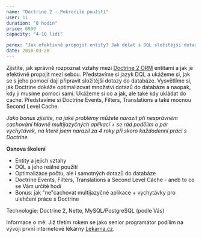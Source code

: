 ```yaml
---
name: "Doctrine 2 - Pokročilé použití"
user: 11
duration: "8 hodin"
price: 6999
capacity: "4-10 lidí"

perex: "Jak efektivně propojit entity? Jak dělat s DQL složitější dotazy do databáze? A jak Doctrine dokáže optimalizovat množství dotazů do databáze a naopak, kdy ji musíme pomoci sami? To všem vám ukážu na mém školení."
date: 2018-03-28
---
```


Zjistíte, jak správně rozpoznat vztahy mezi <a href="http://www.doctrine-project.org/">Doctrine 2 ORM</a> entitami a jak je efektivně propojit mezi sebou. Představíme si jazyk DQL a ukážeme si, jak se s jeho pomocí dají připravit složitější dotazy do databáze. Vysvětlíme si, jak Doctrine dokáže optimalizovat množství dotazů do databáze a naopak, kdy ji musíme pomoci sami. Ukážeme si co a jak, ale také kdy ukládat do cache. Představíme si Doctrine Events, Filters, Translations a také mocnou Second Level Cache.

*Jako bonus zjistíte, na jaké problémy můžete narazit při nesprávném cachování hlavně multijazyčných aplikací + se rád podělím o pár vychytávek, na které jsem narazil za 4 roky při skoro každodenní práci s Doctrine.*
 
**Osnova školení**
<ul>
    <li>Entity a jejich vztahy</li>
    <li>DQL a jeho reálné použití</li>
    <li>Optimalizace počtu, ale i samotných dotazů do databáze</li>
    <li>Doctrine Events, Filters, Translations a Second Level Cache - aneb to co se Vám určitě hodí</li>
    <li>Bonus: jak "ne"cachovat multijazyčné aplikace + vychytávky pro ulehčení práce s Doctrine</li>
</ul>

<p>Technologie: Doctrine 2, Nette, MySQL/PostgreSQL (podle Vás)</p>
<p>Informace o mě: Již třetím rokem se jako senior programátor podílím na vývoji první internetové lékárny <a href="https://www.lekarna.cz">Lekarna.cz</a>.</p>